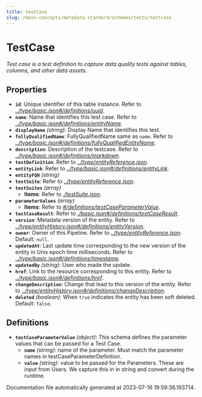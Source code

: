 ```yaml
---
title: testCase
slug: /main-concepts/metadata-standard/schemas/tests/testcase
---
```


# TestCase

*Test case is a test definition to capture data quality tests against tables, columns, and other data assets.*

## Properties

- **`id`**: Unique identifier of this table instance. Refer to *[../type/basic.json#/definitions/uuid](#/type/basic.json#/definitions/uuid)*.
- **`name`**: Name that identifies this test case. Refer to *[../type/basic.json#/definitions/entityName](#/type/basic.json#/definitions/entityName)*.
- **`displayName`** *(string)*: Display Name that identifies this test.
- **`fullyQualifiedName`**: FullyQualifiedName same as `name`. Refer to *[../type/basic.json#/definitions/fullyQualifiedEntityName](#/type/basic.json#/definitions/fullyQualifiedEntityName)*.
- **`description`**: Description of the testcase. Refer to *[../type/basic.json#/definitions/markdown](#/type/basic.json#/definitions/markdown)*.
- **`testDefinition`**: Refer to *[../type/entityReference.json](#/type/entityReference.json)*.
- **`entityLink`**: Refer to *[../type/basic.json#/definitions/entityLink](#/type/basic.json#/definitions/entityLink)*.
- **`entityFQN`** *(string)*
- **`testSuite`**: Refer to *[../type/entityReference.json](#/type/entityReference.json)*.
- **`testSuites`** *(array)*
  - **Items**: Refer to *[./testSuite.json](#testSuite.json)*.
- **`parameterValues`** *(array)*
  - **Items**: Refer to *[#/definitions/testCaseParameterValue](#definitions/testCaseParameterValue)*.
- **`testCaseResult`**: Refer to *[./basic.json#/definitions/testCaseResult](#basic.json#/definitions/testCaseResult)*.
- **`version`**: Metadata version of the entity. Refer to *[../type/entityHistory.json#/definitions/entityVersion](#/type/entityHistory.json#/definitions/entityVersion)*.
- **`owner`**: Owner of this Pipeline. Refer to *[../type/entityReference.json](#/type/entityReference.json)*. Default: `null`.
- **`updatedAt`**: Last update time corresponding to the new version of the entity in Unix epoch time milliseconds. Refer to *[../type/basic.json#/definitions/timestamp](#/type/basic.json#/definitions/timestamp)*.
- **`updatedBy`** *(string)*: User who made the update.
- **`href`**: Link to the resource corresponding to this entity. Refer to *[../type/basic.json#/definitions/href](#/type/basic.json#/definitions/href)*.
- **`changeDescription`**: Change that lead to this version of the entity. Refer to *[../type/entityHistory.json#/definitions/changeDescription](#/type/entityHistory.json#/definitions/changeDescription)*.
- **`deleted`** *(boolean)*: When `true` indicates the entity has been soft deleted. Default: `false`.
## Definitions

- <a id="definitions/testCaseParameterValue"></a>**`testCaseParameterValue`** *(object)*: This schema defines the parameter values that can be passed for a Test Case.
  - **`name`** *(string)*: name of the parameter. Must match the parameter names in testCaseParameterDefinition.
  - **`value`** *(string)*: value to be passed for the Parameters. These are input from Users. We capture this in in string and convert during the runtime.


Documentation file automatically generated at 2023-07-16 19:59:36.193714.
